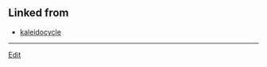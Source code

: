 ## Linked from

* [kaleidocycle](kaleidocycle.md)


----
[Edit](https://github.com/vitroid/vitroid.github.io/edit/master/MD/3Dprint.md)
